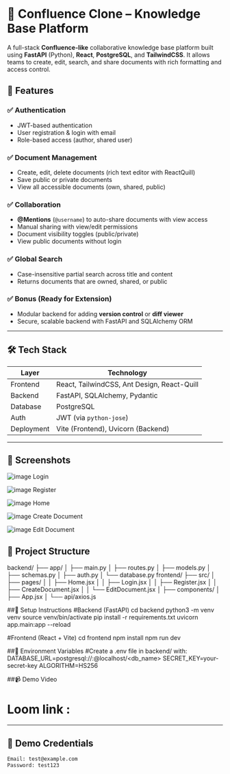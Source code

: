 # 🧠 Confluence Clone – Knowledge Base Platform

A full-stack **Confluence-like** collaborative knowledge base platform built using **FastAPI** (Python), **React**, **PostgreSQL**, and **TailwindCSS**. It allows teams to create, edit, search, and share documents with rich formatting and access control.

## 🚀 Features

### ✅ Authentication
- JWT-based authentication
- User registration & login with email
- Role-based access (author, shared user)

### ✅ Document Management
- Create, edit, delete documents (rich text editor with ReactQuill)
- Save public or private documents
- View all accessible documents (own, shared, public)

### ✅ Collaboration
- **@Mentions** (`@username`) to auto-share documents with view access
- Manual sharing with view/edit permissions
- Document visibility toggles (public/private)
- View public documents without login

### ✅ Global Search
- Case-insensitive partial search across title and content
- Returns documents that are owned, shared, or public

### ✅ Bonus (Ready for Extension)
- Modular backend for adding **version control** or **diff viewer**
- Secure, scalable backend with FastAPI and SQLAlchemy ORM

---

## 🛠️ Tech Stack

| Layer       | Technology                        |
|------------|------------------------------------|
| Frontend    | React, TailwindCSS, Ant Design, React-Quill |
| Backend     | FastAPI, SQLAlchemy, Pydantic     |
| Database    | PostgreSQL                        |
| Auth        | JWT (via `python-jose`)           |
| Deployment  | Vite (Frontend), Uvicorn (Backend)|

---

## 📸 Screenshots
![image](https://github.com/user-attachments/assets/ea6291ab-c7c1-455a-89cf-ef30cadb5291)
Login

![image](https://github.com/user-attachments/assets/e4b9b350-671c-4788-b4a5-6bda2e1e5e1a)
Register

![image](https://github.com/user-attachments/assets/5ae1d4ea-b10a-475f-9c14-85463049746d)
Home

![image](https://github.com/user-attachments/assets/656e565c-140d-4e7e-9d5a-151dfef4e5aa)
Create Document

![image](https://github.com/user-attachments/assets/62df8766-18e7-4776-8267-de404e286e8d)
Edit Document


## 📂 Project Structure
backend/
├── app/
│   ├── main.py
│   ├── routes.py
│   ├── models.py
│   ├── schemas.py
│   ├── auth.py
│   └── database.py
frontend/
├── src/
│   ├── pages/
│   │   ├── Home.jsx
│   │   ├── Login.jsx
│   │   ├── Register.jsx
│   │   ├── CreateDocument.jsx
│   │   └── EditDocument.jsx
│   ├── components/
│   ├── App.jsx
│   └── api/axios.js


##🧰 Setup Instructions
#Backend (FastAPI)
cd backend
python3 -m venv venv
source venv/bin/activate
pip install -r requirements.txt
uvicorn app.main:app --reload

#Frontend (React + Vite)
cd frontend
npm install
npm run dev

##🔐 Environment Variables
#Create a .env file in backend/ with:
DATABASE_URL=postgresql://<username>:<password>@localhost/<db_name>
SECRET_KEY=your-secret-key
ALGORITHM=HS256


##📹 Demo Video
# Loom link : 
---

## 🧪 Demo Credentials

```bash
Email: test@example.com
Password: test123
